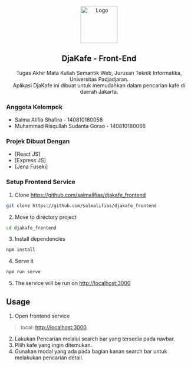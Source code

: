<!-- PROJECT LOGO -->
<br />
<p align="center">
  <a href="https://github.com/atjhoendz/qrary-semantic-frontend">
    <img src="public/img/icons/android-chrome-maskable-512x512.png" alt="Logo" width="100" height="100">
  </a>

  <h2 align="center">DjaKafe - Front-End</h2>
<p align="center">
    Tugas Akhir Mata Kuliah Semantik Web, Jurusan Teknik Informatika, Universitas Padjadjaran.
    <br />
    Aplikasi DjaKafe ini dibuat untuk memudahkan dalam pencarian kafe di daerah Jakarta.
    <br />
</p>

### Anggota Kelompok
* Salma Alifia Shafira - 140810180058
* Muhammad Risqullah Sudanta Gorao - 140810180066
 
### Projek Dibuat Dengan
* [React JS]
* [Express JS]
* [Jena Fuseki]

### Setup Frontend Service
1. Clone https://github.com/salmalifias/djakafe_frontend
```sh
git clone https://github.com/salmalifias/djakafe_frontend
```
2. Move to directory project
```sh
cd djakafe_frontend
```
3. Install dependencies
```sh
npm install
```
4. Serve it
```sh
npm run serve
```
5. The service will be run on [http://localhost:3000](http://localhost:3000)

## Usage
1. Open frontend service 
> local: [http://localhost:3000](http://localhost:3000) <br>
2. Lakukan Pencarian melalui search bar yang tersedia pada navbar.
3. Pilih kafe yang ingin ditemukan.
4. Gunakan modal yang ada pada bagian kanan search bar untuk melakukan pencarian detail.

